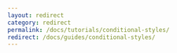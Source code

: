 ```yaml
---
layout: redirect
category: redirect
permalink: /docs/tutorials/conditional-styles/
redirect: /docs/guides/conditional-styles/
---
```

